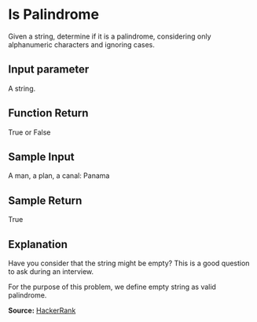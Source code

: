 # Is Palindrome

Given a string, determine if it is a palindrome, considering only alphanumeric characters and ignoring cases.

## Input parameter

A string.

## Function Return

True or False

## Sample Input

A man, a plan, a canal: Panama

## Sample Return

True

## Explanation

Have you consider that the string might be empty? This is a good question to ask during an interview.

For the purpose of this problem, we define empty string as valid palindrome.

**Source:** [HackerRank](https://www.hackerrank.com/contests/doyoulikeit/challenges/doyoulikeit)